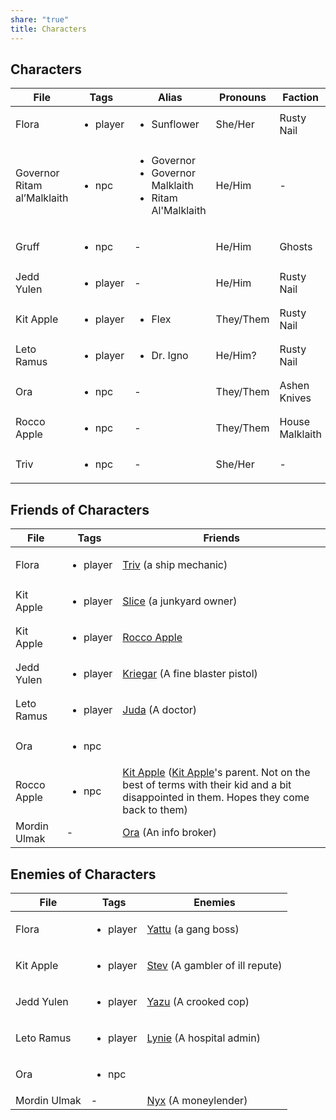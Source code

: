 ```yaml
---
share: "true"
title: Characters
---
```


## Characters


| File                        | Tags                     | Alias                                                                            | Pronouns  | Faction         |
| --------------------------- | ------------------------ | -------------------------------------------------------------------------------- | --------- | --------------- |
| Flora                       | <ul><li>player</li></ul> | <ul><li>Sunflower</li></ul>                                                      | She/Her   | Rusty Nail      |
| Governor Ritam al’Malklaith | <ul><li>npc</li></ul>    | <ul><li>Governor</li><li>Governor Malklaith</li><li>Ritam Al'Malklaith</li></ul> | He/Him    | \-              |
| Gruff                       | <ul><li>npc</li></ul>    | \-                                                                               | He/Him    | Ghosts          |
| Jedd Yulen                  | <ul><li>player</li></ul> | \-                                                                               | He/Him    | Rusty Nail      |
| Kit Apple                   | <ul><li>player</li></ul> | <ul><li>Flex</li></ul>                                                           | They/Them | Rusty Nail      |
| Leto Ramus                  | <ul><li>player</li></ul> | <ul><li>Dr. Igno</li></ul>                                                       | He/Him?   | Rusty Nail      |
| Ora                         | <ul><li>npc</li></ul>    | \-                                                                               | They/Them | Ashen Knives    |
| Rocco Apple                 | <ul><li>npc</li></ul>    | \-                                                                               | They/Them | House Malklaith |
| Triv                        | <ul><li>npc</li></ul>    | \-                                                                               | She/Her   | \-              |



## Friends of Characters

| File         | Tags                     | Friends                                                                                                                                                            |
| ------------ | ------------------------ | ------------------------------------------------------------------------------------------------------------------------------------------------------------------ |
| Flora        | <ul><li>player</li></ul> | [Triv](Triv.md) (a ship mechanic)                                                                                                                                         |
| Kit Apple    | <ul><li>player</li></ul> | [Slice](Slice.md) (a junkyard owner)                                                                                                                                       |
| Kit Apple    | <ul><li>player</li></ul> | [Rocco Apple](Characters/Rocco%20Apple.md)                                                                                                                            |
| Jedd Yulen   | <ul><li>player</li></ul> | [Kriegar](Kriegar.md) (A fine blaster pistol)                                                                                                                                |
| Leto Ramus   | <ul><li>player</li></ul> | [Juda](Juda.md) (A doctor)                                                                                                                                                |
| Ora          | <ul><li>npc</li></ul>    |                                                                                                                                                                    |
| Rocco Apple  | <ul><li>npc</li></ul>    | [Kit Apple](Characters/Kit%20Apple.md) ([Kit Apple](Kit%20Apple.md)'s parent. Not on the best of terms with their kid and a bit disappointed in them. Hopes they come back to them) |
| Mordin Ulmak | \-                       | [Ora](Ora.md) (An info broker)                                                                                                                                           |


## Enemies of Characters

| File         | Tags                     | Enemies                            |
| ------------ | ------------------------ | ---------------------------------- |
| Flora        | <ul><li>player</li></ul> | [Yattu](Yattu.md) (a gang boss)            |
| Kit Apple    | <ul><li>player</li></ul> | [Stev](Stev.md) (A gambler of ill repute) |
| Jedd Yulen   | <ul><li>player</li></ul> | [Yazu](Yazu.md) (A crooked cop)           |
| Leto Ramus   | <ul><li>player</li></ul> | [Lynie](Lynie.md) (A hospital admin)       |
| Ora          | <ul><li>npc</li></ul>    |                                    |
| Mordin Ulmak | \-                       | [Nyx](Nyx.md) (A moneylender)            |

